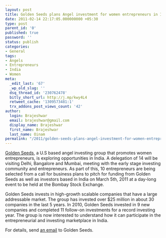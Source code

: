 ```yaml
---
layout: post
title: Golden Seeds plans Angel investment for women entrepreneurs in India
date: 2011-02-14 22:17:05.000000000 +05:30
type: post
parent_id: '0'
published: true
password: ''
status: publish
categories:
- General
tags:
- Angels
- Entrepreneurs
- India
- Women
meta:
  _edit_last: '67'
  _wp_old_slug: ''
  dsq_thread_id: '230762478'
  bitly_short_url: http://j.mp/kwy4L4
  retweet_cache: '1309573481:1'
  trx_addons_post_views_count: '42'
author:
  login: Brajeshwar
  email: brajeshwar@gmail.com
  display_name: Brajeshwar
  first_name: Brajeshwar
  last_name: Oinam
permalink: "/2011/golden-seeds-plans-angel-investment-for-women-entrepreneurs-in-india/"
---
```

<p><a href="http://www.goldenseeds.com/">Golden Seeds</a>, a U.S based angel investing group that promotes women entrepreneurs, is exploring opportunities in India. A delegation of 14 will be visiting Delhi, Bangalore and Mumbai, meeting with the early stage investing community and entrepreneurs. As part of this, 10 entrepreneurs are being selected from a call for business plans to pitch for funding from Golden Seeds as well as investors based in India on March 5th, 2011 at a day-long event to be held at the Bombay Stock Exchange.</p>

<p>Golden Seeds invests in high-growth scalable companies that have a large addressable market. The group has invested over $25 million in about 30 companies in the last 5 years. In 2010, Golden Seeds invested in 9 new companies and completed 11 follow-on investments for a record investing year. The group is now interested to understand how it can participate in the entrepreneurial and investing marketplace in India.</p>
<p>For details, send <a href="mailto:sap@goldenseeds.com">an email</a> to Golden Seeds.</p>
